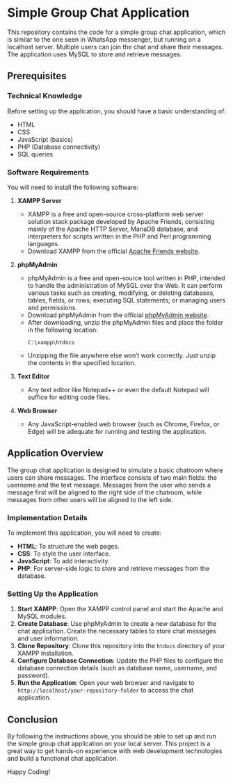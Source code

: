 # Simple Group Chat Application

This repository contains the code for a simple group chat application, which is similar to the one seen in WhatsApp messenger, but running on a localhost server. Multiple users can join the chat and share their messages. The application uses MySQL to store and retrieve messages.

## Prerequisites

### Technical Knowledge

Before setting up the application, you should have a basic understanding of:

- HTML
- CSS
- JavaScript (basics)
- PHP (Database connectivity)
- SQL queries

### Software Requirements

You will need to install the following software:

1. **XAMPP Server**
   - XAMPP is a free and open-source cross-platform web server solution stack package developed by Apache Friends, consisting mainly of the Apache HTTP Server, MariaDB database, and interpreters for scripts written in the PHP and Perl programming languages.
   - Download XAMPP from the official [Apache Friends website](https://www.apachefriends.org/index.html).

2. **phpMyAdmin**
   - phpMyAdmin is a free and open-source tool written in PHP, intended to handle the administration of MySQL over the Web. It can perform various tasks such as creating, modifying, or deleting databases, tables, fields, or rows; executing SQL statements; or managing users and permissions.
   - Download phpMyAdmin from the official [phpMyAdmin website](https://www.phpmyadmin.net/).
   - After downloading, unzip the phpMyAdmin files and place the folder in the following location:
     ```plaintext
     C:\xampp\htdocs
     ```
   - Unzipping the file anywhere else won’t work correctly. Just unzip the contents in the specified location.

3. **Text Editor**
   - Any text editor like Notepad++ or even the default Notepad will suffice for editing code files.

4. **Web Browser**
   - Any JavaScript-enabled web browser (such as Chrome, Firefox, or Edge) will be adequate for running and testing the application.

## Application Overview

The group chat application is designed to simulate a basic chatroom where users can share messages. The interface consists of two main fields: the username and the text message. Messages from the user who sends a message first will be aligned to the right side of the chatroom, while messages from other users will be aligned to the left side.

### Implementation Details

To implement this application, you will need to create:

- **HTML**: To structure the web pages.
- **CSS**: To style the user interface.
- **JavaScript**: To add interactivity.
- **PHP**: For server-side logic to store and retrieve messages from the database.

### Setting Up the Application

1. **Start XAMPP**: Open the XAMPP control panel and start the Apache and MySQL modules.
2. **Create Database**: Use phpMyAdmin to create a new database for the chat application. Create the necessary tables to store chat messages and user information.
3. **Clone Repository**: Clone this repository into the `htdocs` directory of your XAMPP installation.
4. **Configure Database Connection**: Update the PHP files to configure the database connection details (such as database name, username, and password).
5. **Run the Application**: Open your web browser and navigate to `http://localhost/your-repository-folder` to access the chat application.

## Conclusion

By following the instructions above, you should be able to set up and run the simple group chat application on your local server. This project is a great way to get hands-on experience with web development technologies and build a functional chat application.

Happy Coding!
